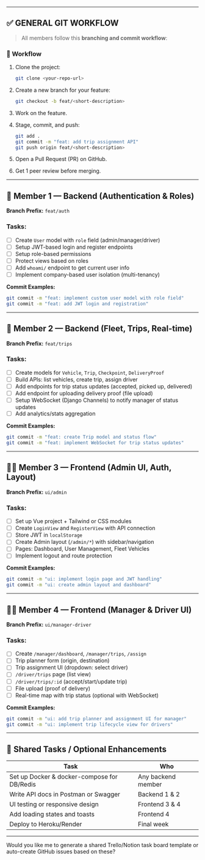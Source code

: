 
---

## ✅ GENERAL GIT WORKFLOW

> All members follow this **branching and commit workflow**:

### 🔁 Workflow

1. Clone the project:

   ```bash
   git clone <your-repo-url>
   ```

2. Create a new branch for your feature:

   ```bash
   git checkout -b feat/<short-description>
   ```

3. Work on the feature.

4. Stage, commit, and push:

   ```bash
   git add .
   git commit -m "feat: add trip assignment API"
   git push origin feat/<short-description>
   ```

5. Open a Pull Request (PR) on GitHub.

6. Get 1 peer review before merging.

---

## 👤 Member 1 — Backend (Authentication & Roles)

**Branch Prefix:** `feat/auth`

### Tasks:

* [ ] Create `User` model with `role` field (admin/manager/driver)
* [ ] Setup JWT-based login and register endpoints
* [ ] Setup role-based permissions
* [ ] Protect views based on roles
* [ ] Add `whoami/` endpoint to get current user info
* [ ] Implement company-based user isolation (multi-tenancy)

**Commit Examples:**

```bash
git commit -m "feat: implement custom user model with role field"
git commit -m "feat: add JWT login and registration"
```

---

## 👤 Member 2 — Backend (Fleet, Trips, Real-time)

**Branch Prefix:** `feat/trips`

### Tasks:

* [ ] Create models for `Vehicle`, `Trip`, `Checkpoint`, `DeliveryProof`
* [ ] Build APIs: list vehicles, create trip, assign driver
* [ ] Add endpoints for trip status updates (accepted, picked up, delivered)
* [ ] Add endpoint for uploading delivery proof (file upload)
* [ ] Setup WebSocket (Django Channels) to notify manager of status updates
* [ ] Add analytics/stats aggregation

**Commit Examples:**

```bash
git commit -m "feat: create Trip model and status flow"
git commit -m "feat: implement WebSocket for trip status updates"
```

---

## 🧑‍💻 Member 3 — Frontend (Admin UI, Auth, Layout)

**Branch Prefix:** `ui/admin`

### Tasks:

* [ ] Set up Vue project + Tailwind or CSS modules
* [ ] Create `LoginView` and `RegisterView` with API connection
* [ ] Store JWT in `localStorage`
* [ ] Create Admin layout (`/admin/*`) with sidebar/navigation
* [ ] Pages: Dashboard, User Management, Fleet Vehicles
* [ ] Implement logout and route protection

**Commit Examples:**

```bash
git commit -m "ui: implement login page and JWT handling"
git commit -m "ui: create admin layout and dashboard"
```

---

## 🧑‍💻 Member 4 — Frontend (Manager & Driver UI)

**Branch Prefix:** `ui/manager-driver`

### Tasks:

* [ ] Create `/manager/dashboard`, `/manager/trips`, `/assign`
* [ ] Trip planner form (origin, destination)
* [ ] Trip assignment UI (dropdown: select driver)
* [ ] `/driver/trips` page (list view)
* [ ] `/driver/trips/:id` (accept/start/update trip)
* [ ] File upload (proof of delivery)
* [ ] Real-time map with trip status (optional with WebSocket)

**Commit Examples:**

```bash
git commit -m "ui: add trip planner and assignment UI for manager"
git commit -m "ui: implement trip lifecycle view for drivers"
```

---

## 📌 Shared Tasks / Optional Enhancements

| Task                                        | Who                |
| ------------------------------------------- | ------------------ |
| Set up Docker & docker-compose for DB/Redis | Any backend member |
| Write API docs in Postman or Swagger        | Backend 1 & 2      |
| UI testing or responsive design             | Frontend 3 & 4     |
| Add loading states and toasts               | Frontend 4         |
| Deploy to Heroku/Render                     | Final week         |

---

Would you like me to generate a shared Trello/Notion task board template or auto-create GitHub issues based on these?
